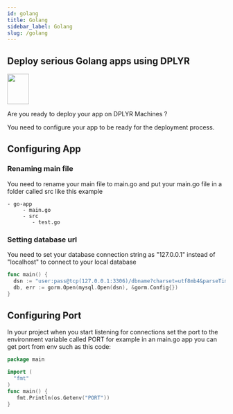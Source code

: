 ```yaml
---
id: golang
title: Golang
sidebar_label: Golang
slug: /golang
---
```

## Deploy serious Golang apps using DPLYR 
<img class="right-image" src="https://camo.githubusercontent.com/98ed65187a84ecf897273d9fa18118ce45845057/68747470733a2f2f7261772e6769746875622e636f6d2f676f6c616e672d73616d706c65732f676f706865722d766563746f722f6d61737465722f676f706865722e706e67" width="50px" height="70px" />
<p>Are you ready to deploy your app on DPLYR Machines ?</p>

You need to configure your app to be ready for the deployment process. 

## Configuring App
### Renaming main file
You need to rename your main file to main.go and put your main.go file in a folder called src like this example
```
- go-app
     - main.go
     - src
        - test.go
```

### Setting database url
You need to set your database connection string as "127.0.0.1" instead of "localhost" to connect to your local database
```go
func main() {
  dsn := "user:pass@tcp(127.0.0.1:3306)/dbname?charset=utf8mb4&parseTime=True&loc=Local"
  db, err := gorm.Open(mysql.Open(dsn), &gorm.Config{})
}
```

## Configuring Port
In your project when you start listening for connections set the port to the environment variable called PORT for example in an main.go app you can get port from env such as this code:
```go
package main

import (
  "fmt"
)
func main() {
   fmt.Println(os.Getenv("PORT"))
}
```